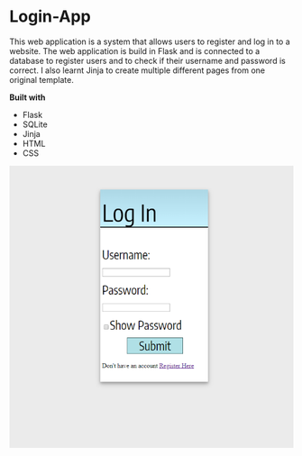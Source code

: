 # Login-App
This web application is a system that allows users to register and log in to a website. 
The web application is build in Flask and is connected to a database to register users and to check if their username and password is correct. I also learnt Jinja to create multiple different pages from one original template.

<b>Built with</b>
- Flask
- SQLite
- Jinja
- HTML
- CSS


![alt text](Demo.PNG)
